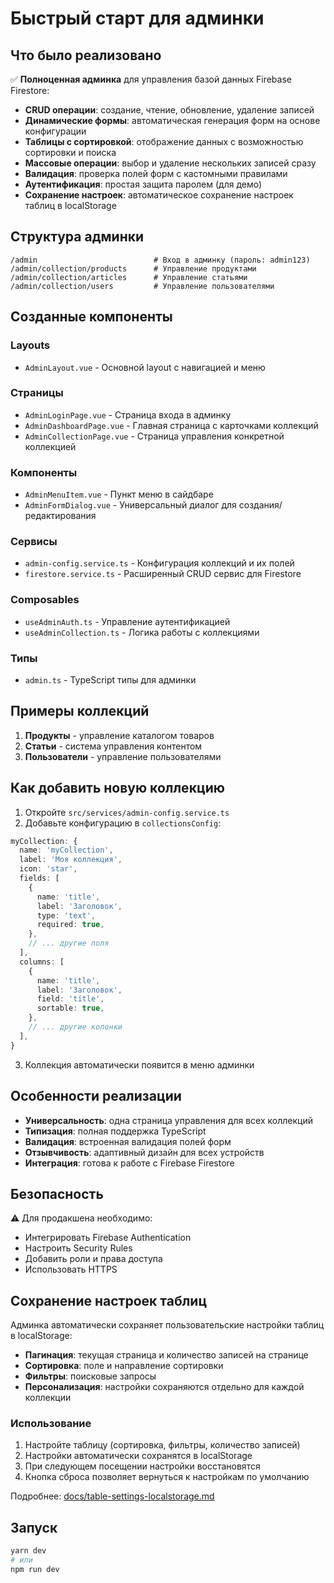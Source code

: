 # Быстрый старт для админки

## Что было реализовано

✅ **Полноценная админка** для управления базой данных Firebase Firestore:

- **CRUD операции**: создание, чтение, обновление, удаление записей
- **Динамические формы**: автоматическая генерация форм на основе конфигурации
- **Таблицы с сортировкой**: отображение данных с возможностью сортировки и поиска
- **Массовые операции**: выбор и удаление нескольких записей сразу
- **Валидация**: проверка полей форм с кастомными правилами
- **Аутентификация**: простая защита паролем (для демо)
- **Сохранение настроек**: автоматическое сохранение настроек таблиц в localStorage

## Структура админки

```
/admin                          # Вход в админку (пароль: admin123)
/admin/collection/products      # Управление продуктами
/admin/collection/articles      # Управление статьями
/admin/collection/users         # Управление пользователями
```

## Созданные компоненты

### Layouts

- `AdminLayout.vue` - Основной layout с навигацией и меню

### Страницы

- `AdminLoginPage.vue` - Страница входа в админку
- `AdminDashboardPage.vue` - Главная страница с карточками коллекций
- `AdminCollectionPage.vue` - Страница управления конкретной коллекцией

### Компоненты

- `AdminMenuItem.vue` - Пункт меню в сайдбаре
- `AdminFormDialog.vue` - Универсальный диалог для создания/редактирования

### Сервисы

- `admin-config.service.ts` - Конфигурация коллекций и их полей
- `firestore.service.ts` - Расширенный CRUD сервис для Firestore

### Composables

- `useAdminAuth.ts` - Управление аутентификацией
- `useAdminCollection.ts` - Логика работы с коллекциями

### Типы

- `admin.ts` - TypeScript типы для админки

## Примеры коллекций

1. **Продукты** - управление каталогом товаров
2. **Статьи** - система управления контентом
3. **Пользователи** - управление пользователями

## Как добавить новую коллекцию

1. Откройте `src/services/admin-config.service.ts`
2. Добавьте конфигурацию в `collectionsConfig`:

```typescript
myCollection: {
  name: 'myCollection',
  label: 'Моя коллекция',
  icon: 'star',
  fields: [
    {
      name: 'title',
      label: 'Заголовок',
      type: 'text',
      required: true,
    },
    // ... другие поля
  ],
  columns: [
    {
      name: 'title',
      label: 'Заголовок',
      field: 'title',
      sortable: true,
    },
    // ... другие колонки
  ],
}
```

3. Коллекция автоматически появится в меню админки

## Особенности реализации

- **Универсальность**: одна страница управления для всех коллекций
- **Типизация**: полная поддержка TypeScript
- **Валидация**: встроенная валидация полей форм
- **Отзывчивость**: адаптивный дизайн для всех устройств
- **Интеграция**: готова к работе с Firebase Firestore

## Безопасность

⚠️ Для продакшена необходимо:

- Интегрировать Firebase Authentication
- Настроить Security Rules
- Добавить роли и права доступа
- Использовать HTTPS

## Сохранение настроек таблиц

Админка автоматически сохраняет пользовательские настройки таблиц в localStorage:

- **Пагинация**: текущая страница и количество записей на странице
- **Сортировка**: поле и направление сортировки
- **Фильтры**: поисковые запросы
- **Персонализация**: настройки сохраняются отдельно для каждой коллекции

### Использование

1. Настройте таблицу (сортировка, фильтры, количество записей)
2. Настройки автоматически сохранятся в localStorage
3. При следующем посещении настройки восстановятся
4. Кнопка сброса позволяет вернуться к настройкам по умолчанию

Подробнее: [docs/table-settings-localstorage.md](docs/table-settings-localstorage.md)

## Запуск

```bash
yarn dev
# или
npm run dev
```
